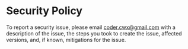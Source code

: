 # Security Policy

To report a security issue, please email coder.cwx@gmail.com with a description of the issue, the steps you took to create the issue, affected versions, and, if known, mitigations for the issue. 
